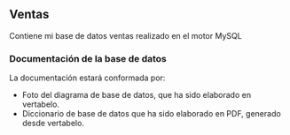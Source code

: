 ## Ventas
Contiene mi base de datos ventas realizado en el motor MySQL

### Documentación de la base de datos
La documentación estará conformada por:
- Foto del diagrama de base de datos, que ha sido elaborado en vertabelo.
- Diccionario de base de datos que ha sido elaborado en PDF, generado desde vertabelo.
